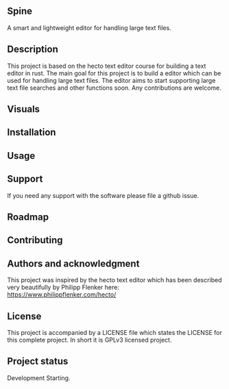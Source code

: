 ## Spine
A smart and lightweight editor for handling large text files.

## Description
This project is based on the hecto text editor course for building a text editor in rust. The main goal for this project is to build a editor which can be used for handling large text files.
The editor aims to start supporting large text file searches and other functions soon.
Any contributions are welcome.

## Visuals


## Installation


## Usage


## Support
If you need any support with the software please file a github issue.

## Roadmap


## Contributing


## Authors and acknowledgment
This project was inspired by the hecto text editor which has been described very beautifully by Philipp Flenker here: https://www.philippflenker.com/hecto/

## License
This project is accompanied by a LICENSE file which states the LICENSE for this complete project. In short it is GPLv3 licensed project.

## Project status
Development Starting.